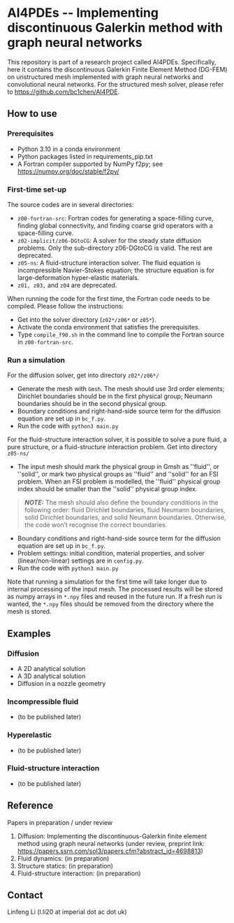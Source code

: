 # AI4PDEs -- Implementing discontinuous Galerkin method with graph neural networks

This repository is part of a research project called AI4PDEs. Specifically, here it contains the discontinuous Galerkin Finite Element Method (DG-FEM) on unstructured mesh implemented with graph neural networks and convolutional neural networks. For the structured mesh solver, please refer to https://github.com/bc1chen/AI4PDE.

## How to use
### Prerequisites
-	Python 3.10 in a conda environment
-	Python packages listed in requirements_pip.txt
-	A Fortran compiler supported by NumPy f2py; see https://numpy.org/doc/stable/f2py/
### First-time set-up
The source codes are in several directories:
-	```z00-fortran-src```: Fortran codes for generating a space-filling curve, finding global connectivity, and finding coarse grid operators with a space-filling curve.
-	```z02-implicit/z06-DGtoCG```: A solver for the steady state diffusion problems. Only the sub-directory z06-DGtoCG is valid. The rest are deprecated.
-	```z05-ns```: A fluid-structure interaction solver. The fluid equation is incompressible Navier-Stokes equation; the structure equation is for large-deformation hyper-elastic materials.
-	```z01, z03,``` and ```z04``` are deprecated.

When running the code for the first time, the Fortran code needs to be compiled. Please follow the instructions:
-	Get into the solver directory (```z02*/z06*``` or ```z05*```).
-	Activate the conda environment that satisfies the prerequisites.
-	Type ```compile_f90.sh``` in the command line to compile the Fortran source in ```z00-fortran-src```.

### Run a simulation
For the diffusion solver, get into directory ```z02*/z06*/```
-	Generate the mesh with ```Gmsh```. The mesh should use 3rd order elements; Dirichlet boundaries should be in the first physical group; Neumann boundaries should be in the second physical group.
-	Boundary conditions and right-hand-side source term for the diffusion equation are set up in ```bc_f.py```.
-	Run the code with ```python3 main.py```

For the fluid-structure interaction solver, it is possible to solve a pure fluid, a pure structure, or a fluid-structure interaction problem. Get into directory ```z05-ns/```
-	The input mesh should mark the physical group in Gmsh as ''fluid'', or ''solid'', or mark two physical groups as ''fluid'' and ''solid'' for an FSI problem. When an FSI problem is modelled, the ''fluid'' physical group index should be smaller than the ''solid'' physical group index.
> **_NOTE:_** The mesh should also define the boundary conditions in the following order: fluid Dirichlet boundaries, fluid Neumann boundaries, solid Dirichlet boundaries, and solid Neumann boundaries. Otherwise, the code won’t recognise the correct boundaries.
-	Boundary conditions and right-hand-side source term for the diffusion equation are set up in ```bc_f.py```.
-	Problem settings: initial condition, material properties, and solver (linear/non-linear) settings are in ```config.py```.
-	Run the code with ```python3 main.py```

Note that running a simulation for the first time will take longer due to internal processing of the input mesh. The processed results will be stored as numpy arrays in ```*.npy``` files and reused in the future run. If a fresh run is wanted, the ```*.npy``` files should be removed from the directory where the mesh is stored.

## Examples
### Diffusion
-	A 2D analytical solution
-	A 3D analytical solution
-	Diffusion in a nozzle geometry
### Incompressible fluid
-	(to be published later)
### Hyperelastic
-	(to be published later)
### Fluid-structure interaction
-	(to be published later)

## Reference
Papers in preparation / under review
1.	Diffusion: Implementing the discontinuous-Galerkin finite element method using graph neural networks (under review, preprint link: https://papers.ssrn.com/sol3/papers.cfm?abstract_id=4698813)
2.	Fluid dynamics: (in preparation)
3.	Structure statics: (in preparation)
4.	Fluid-structure interaction: (in preparation)
## Contact
Linfeng Li (l.li20 at imperial dot ac dot uk)

